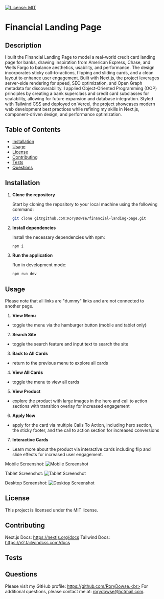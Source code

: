 
[![License: MIT](https://img.shields.io/badge/License-MIT-yellow.svg)](https://opensource.org/licenses/MIT)

# Financial Landing Page

## Description
I built the Financial Landing Page to model a real-world credit card landing page for banks, drawing inspiration from American Express, Chase, and Wells Fargo to balance aesthetics, usability, and performance. The design incorporates sticky call-to-actions, flipping and sliding cards, and a clean layout to enhance user engagement. Built with Next.js, the project leverages server-side rendering for speed, SEO optimization, and Open Graph metadata for discoverability. I applied Object-Oriented Programming (OOP) principles by creating a bank superclass and credit card subclasses for scalability, allowing for future expansion and database integration. Styled with Tailwind CSS and deployed on Vercel, the project showcases modern web development best practices while refining my skills in Next.js, component-driven design, and performance optimization.

## Table of Contents
- [Installation](#installation)
- [Usage](#usage)
- [License](#license)
- [Contributing](#contributing)
- [Tests](#tests)
- [Questions](#questions)

## Installation
1. **Clone the repository**

   Start by cloning the repository to your local machine using the following command:

   ```bash
   git clone git@github.com:RoryDowse/financial-landing-page.git
   ```

2. **Install dependencies**

   Install the necessary dependencies with npm:

   ```bash
   npm i
   ```

3. **Run the application**

   Run in development mode:

   ```bash
   npm run dev
   ```

## Usage
Please note that all links are "dummy" links and are not connected to another page.

1. **View Menu**

- toggle the menu via the hamburger button (mobile and tablet only)


2. **Search Site**

- toggle the search feature and input text to search the site

3. **Back to All Cards**

- return to the previous menu to explore all cards

4. **View All Cards**

- toggle the menu to view all cards

5. **View Product**

- explore the product with large images in the hero and call to action sections with transition overlay for increased engagement 

6. **Apply Now**

- apply for the card via multiple Calls To Action, including hero section, the sticky footer, and the call to action section for increased conversions

7. **Interactive Cards**

- Learn more about the product via interactive cards including flip and slide effects for increased user engagement.


Mobile Screenshot:
![Mobile Screenshot](assets/images/mobile-screenshot.png)

Tablet Screenshot:
![Tablet Screenshot](assets/images/tablet-screenshot.png)

Desktop Screenshot:
![Desktop Screenshot](assets/images/desktop-screenshot.png)

## License
This project is licensed under the MIT license.

## Contributing
Next.js Docs: https://nextjs.org/docs
Tailwind Docs: https://v2.tailwindcss.com/docs

## Tests



## Questions
Please visit my GitHub profile: https://github.com/RoryDowse.<br>
For additional questions, please contact me at: rorydowse@hotmail.com.
